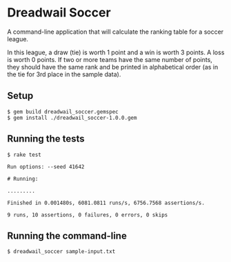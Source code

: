 # Dreadwail Soccer

A command-line application that will calculate the ranking table for a soccer league.

In this league, a draw (tie) is worth 1 point and a win is worth 3 points. A loss is worth 0 points.
If two or more teams have the same number of points, they should have the same rank and be printed in alphabetical order (as in the tie for 3rd place in the sample data).

## Setup

    $ gem build dreadwail_soccer.gemspec
    $ gem install ./dreadwail_soccer-1.0.0.gem

## Running the tests

    $ rake test

    Run options: --seed 41642

    # Running:

    .........

    Finished in 0.001480s, 6081.0811 runs/s, 6756.7568 assertions/s.

    9 runs, 10 assertions, 0 failures, 0 errors, 0 skips

## Running the command-line

    $ dreadwail_soccer sample-input.txt
